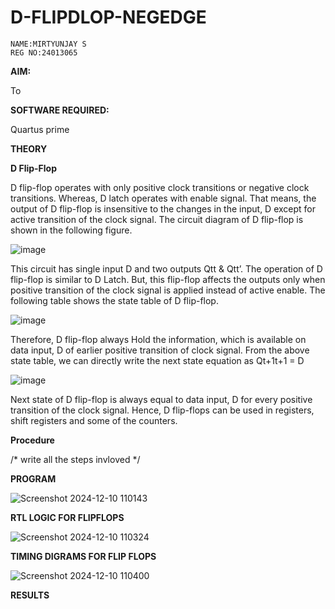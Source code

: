 # D-FLIPDLOP-NEGEDGE
```
NAME:MIRTYUNJAY S
REG NO:24013065
```

**AIM:**

To 


**SOFTWARE REQUIRED:**

Quartus prime

**THEORY**

**D Flip-Flop**

D flip-flop operates with only positive clock transitions or negative clock transitions. Whereas, D latch operates with enable signal. That means, the output of D flip-flop is insensitive to the changes in the input, D except for active transition of the clock signal. The circuit diagram of D flip-flop is shown in the following figure.

![image](https://github.com/naavaneetha/D-FLIPDLOP-NEGEDGE/assets/154305477/48c81fe8-bc3f-40e7-95e2-519fc155ad51)

This circuit has single input D and two outputs Qtt & Qtt’. The operation of D flip-flop is similar to D Latch. But, this flip-flop affects the outputs only when positive transition of the clock signal is applied instead of active enable. The following table shows the state table of D flip-flop.

![image](https://github.com/naavaneetha/D-FLIPDLOP-NEGEDGE/assets/154305477/e5f3fda7-68ec-4a3a-a0a4-cf6f9cc4ab55)

Therefore, D flip-flop always Hold the information, which is available on data input, D of earlier positive transition of clock signal. From the above state table, we can directly write the next state equation as Qt+1t+1 = D

![image](https://github.com/naavaneetha/D-FLIPDLOP-NEGEDGE/assets/154305477/8592c0d8-2917-4142-91b9-d6c30dd891d2)

Next state of D flip-flop is always equal to data input, D for every positive transition of the clock signal. Hence, D flip-flops can be used in registers, shift registers and some of the counters.

**Procedure**

/* write all the steps invloved */

**PROGRAM**

![Screenshot 2024-12-10 110143](https://github.com/user-attachments/assets/93bc4d1e-1147-403c-8522-74491befdbfe)

**RTL LOGIC FOR FLIPFLOPS**

![Screenshot 2024-12-10 110324](https://github.com/user-attachments/assets/b3903f77-ff4f-4e73-8372-38dc0c33fdc1)


**TIMING DIGRAMS FOR FLIP FLOPS**

![Screenshot 2024-12-10 110400](https://github.com/user-attachments/assets/5e7b133c-ebd7-41d6-9a69-2a74d08048a0)


**RESULTS**
